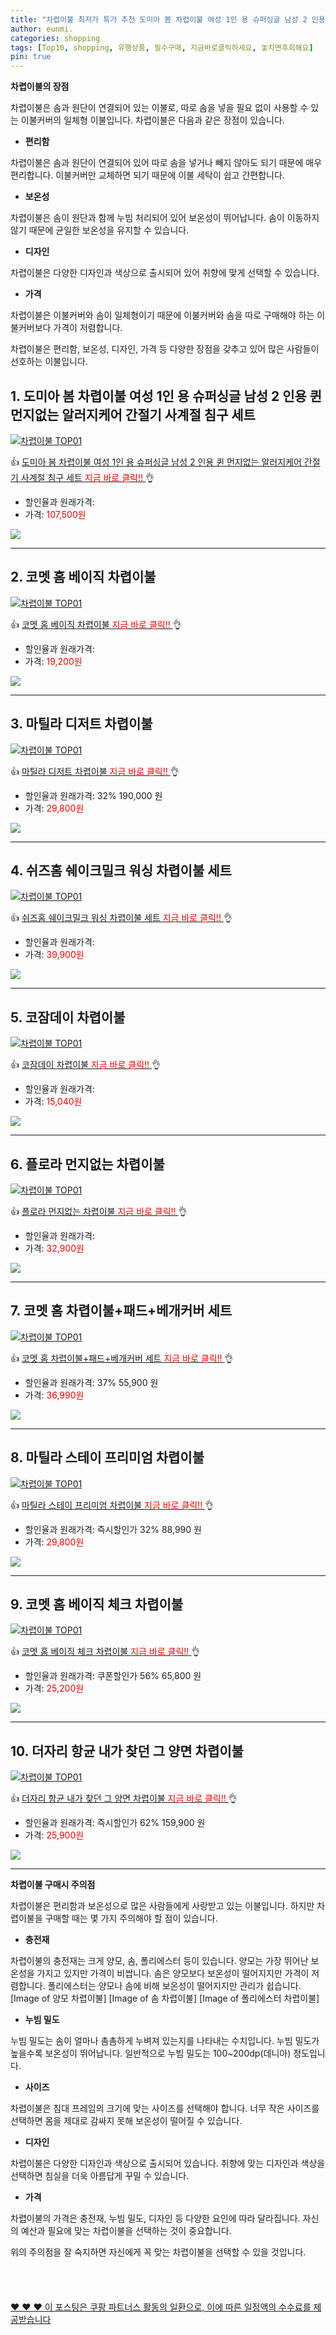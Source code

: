 ```yaml
---
title: "차렵이불 최저가 특가 추천 도미아 봄 차렵이불 여성 1인 용 슈퍼싱글 남성 2 인용 퀸 먼지없는 알러지케어 간절기 사계절 침구 세트 비교 장점 구매가이드"
author: eunmi.
categories: shopping
tags: [Top10, shopping, 유행상품, 필수구매, 지금바로클릭하세요, 놓치면후회해요]
pin: true
---
```

**차렵이불의 장점**

차렵이불은 솜과 원단이 연결되어 있는 이불로, 따로 솜을 넣을 필요 없이 사용할 수 있는 이불커버의 일체형 이불입니다. 차렵이불은 다음과 같은 장점이 있습니다.

* **편리함**

차렵이불은 솜과 원단이 연결되어 있어 따로 솜을 넣거나 빼지 않아도 되기 때문에 매우 편리합니다. 이불커버만 교체하면 되기 때문에 이불 세탁이 쉽고 간편합니다.

* **보온성**

차렵이불은 솜이 원단과 함께 누빔 처리되어 있어 보온성이 뛰어납니다. 솜이 이동하지 않기 때문에 균일한 보온성을 유지할 수 있습니다.

* **디자인**

차렵이불은 다양한 디자인과 색상으로 출시되어 있어 취향에 맞게 선택할 수 있습니다.

* **가격**

차렵이불은 이불커버와 솜이 일체형이기 때문에 이불커버와 솜을 따로 구매해야 하는 이불커버보다 가격이 저렴합니다.

차렵이불은 편리함, 보온성, 디자인, 가격 등 다양한 장점을 갖추고 있어 많은 사람들이 선호하는 이불입니다.

   

## 1. 도미아 봄 차렵이불 여성 1인 용 슈퍼싱글 남성 2 인용 퀸 먼지없는 알러지케어 간절기 사계절 침구 세트

[![차렵이불 TOP01](https://thumbnail9.coupangcdn.com/thumbnails/remote/230x230ex/image/vendor_inventory/06f7/8b3973f7238f70c31b995b99e221ad4b54edefd3dc32fc7bc9897ae2bad4.jpg)](https://link.coupang.com/re/AFFSDP?lptag=AF3617701&subid=GithubCoopas&pageKey=6404427004&traceid=V0-153&itemId=13706509372&vendorItemId=80957814915)


👍 [도미아 봄 차렵이불 여성 1인 용 슈퍼싱글 남성 2 인용 퀸 먼지없는 알러지케어 간절기 사계절 침구 세트 <font color=red> 지금 바로 클릭!! </font> ](https://link.coupang.com/re/AFFSDP?lptag=AF3617701&subid=GithubCoopas&pageKey=6404427004&traceid=V0-153&itemId=13706509372&vendorItemId=80957814915) 👌 


- 할인율과 원래가격: 
- 가격: <span style='color:red'>107,500원</span>

[![](/discount_price.png)](https://link.coupang.com/re/AFFSDP?lptag=AF3617701&subid=GithubCoopas&pageKey=6404427004&traceid=V0-153&itemId=13706509372&vendorItemId=80957814915)

---


   

## 2. 코멧 홈 베이직 차렵이불

[![차렵이불 TOP01](https://thumbnail6.coupangcdn.com/thumbnails/remote/230x230ex/image/retail/images/2880429587646164-86b9e4ea-dc3e-4904-98df-5e898fc8dea6.jpg)](https://link.coupang.com/re/AFFSDP?lptag=AF3617701&subid=GithubCoopas&pageKey=6287221036&traceid=V0-153&itemId=12936950184&vendorItemId=80201331785)


👍 [코멧 홈 베이직 차렵이불 <font color=red> 지금 바로 클릭!! </font> ](https://link.coupang.com/re/AFFSDP?lptag=AF3617701&subid=GithubCoopas&pageKey=6287221036&traceid=V0-153&itemId=12936950184&vendorItemId=80201331785) 👌 


- 할인율과 원래가격: 
- 가격: <span style='color:red'>19,200원</span>

[![](/discount_price.png)](https://link.coupang.com/re/AFFSDP?lptag=AF3617701&subid=GithubCoopas&pageKey=6287221036&traceid=V0-153&itemId=12936950184&vendorItemId=80201331785)

---


   

## 3. 마틸라 디저트 차렵이불

[![차렵이불 TOP01](https://thumbnail8.coupangcdn.com/thumbnails/remote/230x230ex/image/retail/images/8970385456593661-181bbcaa-4e1a-43ea-9543-c1305a035044.jpg)](https://link.coupang.com/re/AFFSDP?lptag=AF3617701&subid=GithubCoopas&pageKey=1316647608&traceid=V0-153&itemId=3297172945&vendorItemId=3595938768)


👍 [마틸라 디저트 차렵이불 <font color=red> 지금 바로 클릭!! </font> ](https://link.coupang.com/re/AFFSDP?lptag=AF3617701&subid=GithubCoopas&pageKey=1316647608&traceid=V0-153&itemId=3297172945&vendorItemId=3595938768) 👌 


- 할인율과 원래가격: 32%  190,000   원
- 가격: <span style='color:red'>29,800원</span>

[![](/discount_price.png)](https://link.coupang.com/re/AFFSDP?lptag=AF3617701&subid=GithubCoopas&pageKey=1316647608&traceid=V0-153&itemId=3297172945&vendorItemId=3595938768)

---


   

## 4. 쉬즈홈 쉐이크밀크 워싱 차렵이불 세트

[![차렵이불 TOP01](https://thumbnail8.coupangcdn.com/thumbnails/remote/230x230ex/image/retail/images/5390486536102747-372ee8a1-f402-4327-bd60-10bd2ac65950.jpg)](https://link.coupang.com/re/AFFSDP?lptag=AF3617701&subid=GithubCoopas&pageKey=6365819391&traceid=V0-153&itemId=13424403491&vendorItemId=80679011298)


👍 [쉬즈홈 쉐이크밀크 워싱 차렵이불 세트 <font color=red> 지금 바로 클릭!! </font> ](https://link.coupang.com/re/AFFSDP?lptag=AF3617701&subid=GithubCoopas&pageKey=6365819391&traceid=V0-153&itemId=13424403491&vendorItemId=80679011298) 👌 


- 할인율과 원래가격: 
- 가격: <span style='color:red'>39,900원</span>

[![](/discount_price.png)](https://link.coupang.com/re/AFFSDP?lptag=AF3617701&subid=GithubCoopas&pageKey=6365819391&traceid=V0-153&itemId=13424403491&vendorItemId=80679011298)

---


   

## 5. 코잠데이 차렵이불

[![차렵이불 TOP01](https://thumbnail9.coupangcdn.com/thumbnails/remote/230x230ex/image/retail/images/2415922053084382-7a9294b7-50c2-40a4-b48f-53644f2b14ba.jpg)](https://link.coupang.com/re/AFFSDP?lptag=AF3617701&subid=GithubCoopas&pageKey=6473015951&traceid=V0-153&itemId=14136840313&vendorItemId=84970990765)


👍 [코잠데이 차렵이불 <font color=red> 지금 바로 클릭!! </font> ](https://link.coupang.com/re/AFFSDP?lptag=AF3617701&subid=GithubCoopas&pageKey=6473015951&traceid=V0-153&itemId=14136840313&vendorItemId=84970990765) 👌 


- 할인율과 원래가격: 
- 가격: <span style='color:red'>15,040원</span>

[![](/discount_price.png)](https://link.coupang.com/re/AFFSDP?lptag=AF3617701&subid=GithubCoopas&pageKey=6473015951&traceid=V0-153&itemId=14136840313&vendorItemId=84970990765)

---


   

## 6. 플로라 먼지없는 차렵이불

[![차렵이불 TOP01](https://thumbnail10.coupangcdn.com/thumbnails/remote/230x230ex/image/vendor_inventory/9776/cc5d61d502f94faa7ed235544430ae5ff58075331501aab1de0fc7472a16.png)](https://link.coupang.com/re/AFFSDP?lptag=AF3617701&subid=GithubCoopas&pageKey=4939455050&traceid=V0-153&itemId=6504527710&vendorItemId=73798744425)


👍 [플로라 먼지없는 차렵이불 <font color=red> 지금 바로 클릭!! </font> ](https://link.coupang.com/re/AFFSDP?lptag=AF3617701&subid=GithubCoopas&pageKey=4939455050&traceid=V0-153&itemId=6504527710&vendorItemId=73798744425) 👌 


- 할인율과 원래가격: 
- 가격: <span style='color:red'>32,900원</span>

[![](/discount_price.png)](https://link.coupang.com/re/AFFSDP?lptag=AF3617701&subid=GithubCoopas&pageKey=4939455050&traceid=V0-153&itemId=6504527710&vendorItemId=73798744425)

---


   

## 7. 코멧 홈 차렵이불+패드+베개커버 세트

[![차렵이불 TOP01](https://thumbnail8.coupangcdn.com/thumbnails/remote/230x230ex/image/retail/images/6862725737639771-270fd47a-8c84-41c2-ae70-d7bb6e963d63.jpg)](https://link.coupang.com/re/AFFSDP?lptag=AF3617701&subid=GithubCoopas&pageKey=6375150002&traceid=V0-153&itemId=15608447768&vendorItemId=82826643643)


👍 [코멧 홈 차렵이불+패드+베개커버 세트 <font color=red> 지금 바로 클릭!! </font> ](https://link.coupang.com/re/AFFSDP?lptag=AF3617701&subid=GithubCoopas&pageKey=6375150002&traceid=V0-153&itemId=15608447768&vendorItemId=82826643643) 👌 


- 할인율과 원래가격: 37%  55,900   원
- 가격: <span style='color:red'>36,990원</span>

[![](/discount_price.png)](https://link.coupang.com/re/AFFSDP?lptag=AF3617701&subid=GithubCoopas&pageKey=6375150002&traceid=V0-153&itemId=15608447768&vendorItemId=82826643643)

---


   

## 8. 마틸라 스테이 프리미엄 차렵이불

[![차렵이불 TOP01](https://thumbnail8.coupangcdn.com/thumbnails/remote/230x230ex/image/rs_quotation_api/fynvf3xc/c85fd99c5c49449a8e040b79b1fc2885.jpg)](https://link.coupang.com/re/AFFSDP?lptag=AF3617701&subid=GithubCoopas&pageKey=4702697261&traceid=V0-153&itemId=5925069002&vendorItemId=73223085597)


👍 [마틸라 스테이 프리미엄 차렵이불 <font color=red> 지금 바로 클릭!! </font> ](https://link.coupang.com/re/AFFSDP?lptag=AF3617701&subid=GithubCoopas&pageKey=4702697261&traceid=V0-153&itemId=5925069002&vendorItemId=73223085597) 👌 


- 할인율과 원래가격: 즉시할인가 32%  88,990   원
- 가격: <span style='color:red'>29,800원</span>

[![](/discount_price.png)](https://link.coupang.com/re/AFFSDP?lptag=AF3617701&subid=GithubCoopas&pageKey=4702697261&traceid=V0-153&itemId=5925069002&vendorItemId=73223085597)

---


   

## 9. 코멧 홈 베이직 체크 차렵이불

[![차렵이불 TOP01](https://thumbnail9.coupangcdn.com/thumbnails/remote/230x230ex/image/retail/images/4346905010027228-03967e40-afba-4c47-b11c-6d470814c3b5.jpg)](https://link.coupang.com/re/AFFSDP?lptag=AF3617701&subid=GithubCoopas&pageKey=7196341595&traceid=V0-153&itemId=18179957584&vendorItemId=85329001459)


👍 [코멧 홈 베이직 체크 차렵이불 <font color=red> 지금 바로 클릭!! </font> ](https://link.coupang.com/re/AFFSDP?lptag=AF3617701&subid=GithubCoopas&pageKey=7196341595&traceid=V0-153&itemId=18179957584&vendorItemId=85329001459) 👌 


- 할인율과 원래가격: 쿠폰할인가 56%  65,800   원
- 가격: <span style='color:red'>25,200원</span>

[![](/discount_price.png)](https://link.coupang.com/re/AFFSDP?lptag=AF3617701&subid=GithubCoopas&pageKey=7196341595&traceid=V0-153&itemId=18179957584&vendorItemId=85329001459)

---


   

## 10. 더자리 항균 내가 찾던 그 양면 차렵이불

[![차렵이불 TOP01](https://thumbnail7.coupangcdn.com/thumbnails/remote/230x230ex/image/retail/images/3510425960108020-abaf7ed2-0e35-4c7b-8103-6eaa75a6d211.jpg)](https://link.coupang.com/re/AFFSDP?lptag=AF3617701&subid=GithubCoopas&pageKey=6327038875&traceid=V0-153&itemId=13214402834&vendorItemId=80472798579)


👍 [더자리 항균 내가 찾던 그 양면 차렵이불 <font color=red> 지금 바로 클릭!! </font> ](https://link.coupang.com/re/AFFSDP?lptag=AF3617701&subid=GithubCoopas&pageKey=6327038875&traceid=V0-153&itemId=13214402834&vendorItemId=80472798579) 👌 


- 할인율과 원래가격: 즉시할인가 62%  159,900   원
- 가격: <span style='color:red'>25,900원</span>

[![](/discount_price.png)](https://link.coupang.com/re/AFFSDP?lptag=AF3617701&subid=GithubCoopas&pageKey=6327038875&traceid=V0-153&itemId=13214402834&vendorItemId=80472798579)

---
**차렵이불 구매시 주의점**

차렵이불은 편리함과 보온성으로 많은 사람들에게 사랑받고 있는 이불입니다. 하지만 차렵이불을 구매할 때는 몇 가지 주의해야 할 점이 있습니다.

* **충전재**

차렵이불의 충전재는 크게 양모, 솜, 폴리에스터 등이 있습니다. 양모는 가장 뛰어난 보온성을 가지고 있지만 가격이 비쌉니다. 솜은 양모보다 보온성이 떨어지지만 가격이 저렴합니다. 폴리에스터는 양모나 솜에 비해 보온성이 떨어지지만 관리가 쉽습니다.
[Image of 양모 차렵이불]
[Image of 솜 차렵이불]
[Image of 폴리에스터 차렵이불]

* **누빔 밀도**

누빔 밀도는 솜이 얼마나 촘촘하게 누벼져 있는지를 나타내는 수치입니다. 누빔 밀도가 높을수록 보온성이 뛰어납니다. 일반적으로 누빔 밀도는 100~200dp(데니아) 정도입니다.

* **사이즈**

차렵이불은 침대 프레임의 크기에 맞는 사이즈를 선택해야 합니다. 너무 작은 사이즈를 선택하면 몸을 제대로 감싸지 못해 보온성이 떨어질 수 있습니다.

* **디자인**

차렵이불은 다양한 디자인과 색상으로 출시되어 있습니다. 취향에 맞는 디자인과 색상을 선택하면 침실을 더욱 아름답게 꾸밀 수 있습니다.

* **가격**

차렵이불의 가격은 충전재, 누빔 밀도, 디자인 등 다양한 요인에 따라 달라집니다. 자신의 예산과 필요에 맞는 차렵이불을 선택하는 것이 중요합니다.

위의 주의점을 잘 숙지하면 자신에게 꼭 맞는 차렵이불을 선택할 수 있을 것입니다.<br><br><br><br><br> [ ❤ ❤ ❤ 이 포스팅은 쿠팡 파트너스 활동의 일환으로, 이에 따른 일정액의 수수료를 제공받습니다](https://link.coupang.com/a/bcEFyh)